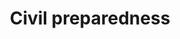 ---
title: Civil preparedness
longTitle: 'Civil preparedness'
tags:
- gccommon
usedFor:
- "[[Emergency preparedness]]"
---